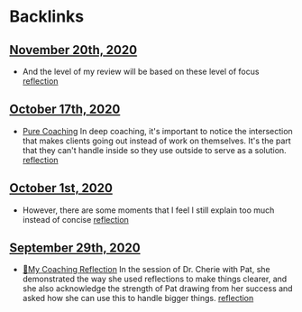 
# Backlinks
## [November 20th, 2020](<November 20th, 2020.md>)
- And the level of my review will be based on these level of focus [reflection](<reflection.md>)

## [October 17th, 2020](<October 17th, 2020.md>)
- [Pure Coaching](<Pure Coaching.md>) In deep coaching, it's important to notice the intersection that makes clients going out instead of work on themselves. It's the part that they can't handle inside so they use outside to serve as a solution. [reflection](<reflection.md>)

## [October 1st, 2020](<October 1st, 2020.md>)
- However, there are some moments that I feel I still explain too much instead of concise [reflection](<reflection.md>)

## [September 29th, 2020](<September 29th, 2020.md>)
- [🌱My Coaching Reflection](<🌱My Coaching Reflection.md>) In the session of Dr. Cherie with Pat, she demonstrated the way she used reflections to make things clearer, and she also acknowledge the strength of Pat drawing from her success and asked how she can use this to handle bigger things. [reflection](<reflection.md>)

